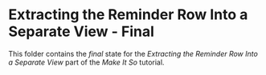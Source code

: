 # Extracting the Reminder Row Into a Separate View - Final

This folder contains the _final_ state for the _Extracting the Reminder Row Into a Separate View_ part of the _Make It So_ tutorial.